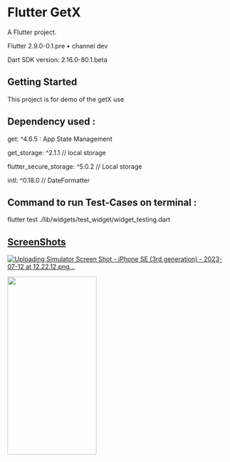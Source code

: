 
# Flutter GetX 

A Flutter project.

Flutter 2.9.0-0.1.pre • channel dev

Dart SDK version: 2.16.0-80.1.beta 

## Getting Started

This project is for demo of the getX use
## Dependency used :
  get: ^4.6.5 : App State Management

  get_storage: ^2.1.1 // local storage

  flutter_secure_storage: ^5.0.2 // Local storage

  intl: ^0.18.0  // DateFormatter

## Command to run Test-Cases on terminal :
  flutter test ./lib/widgets/test_widget/widget_testing.dart
  
  <a href="tabcorp://?adb_validation_sessionid=b8d14eb1-1545-4b17-a13a-44a48a7f4661/" target="link">


## ScreenShots
![Uploading Simulator Screen Shot - iPhone SE (3rd generation) - 2023-07-12 at 12.22.12.png…]()


<img src="[https://github.com/ketan7055/flutter_getx/assets/33648294/cf16da79-3541-479f-9184-a56625baf867.png]" width="200" height="400" />  




